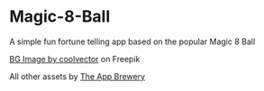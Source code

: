 # Magic-8-Ball

A simple fun fortune telling app based on the popular Magic 8 Ball

<a href="https://www.freepik.com/free-vector/watercolor-galaxy-background_21727335.htm#query=galaxy&position=1&from_view=search&track=sph">BG Image by coolvector</a> on Freepik

All other assets by <a href="https://www.appbrewery.co/">The App Brewery</a>
